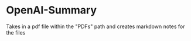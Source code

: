 # OpenAI-Summary
 Takes in a pdf file within the "PDFs" path and creates markdown notes for the files
